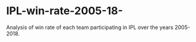 # IPL-win-rate-2005-18-
Analysis of win rate of each team participating in IPL over the years 2005-2018. 
